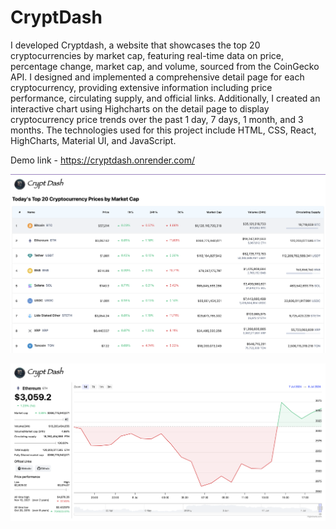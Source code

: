 # CryptDash

I developed Cryptdash, a website that showcases the top 20 cryptocurrencies by market cap, featuring real-time data on price, percentage change, market cap, and volume, sourced from the CoinGecko API. I designed and implemented a comprehensive detail page for each cryptocurrency, providing extensive information including price performance, circulating supply, and official links. Additionally, I created an interactive chart using Highcharts on the detail page to display cryptocurrency price trends over the past 1 day, 7 days, 1 month, and 3 months. The technologies used for this project include HTML, CSS, React, HighCharts, Material UI, and JavaScript.

Demo link - https://cryptdash.onrender.com/

![Main Page](./src/icons/Screenshot-MainPage.png?raw=true)


![Detail Page](./src/icons/Screenshot-DetailPage.png?raw=true)